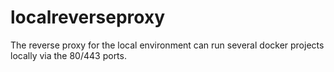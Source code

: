 # localreverseproxy
The reverse proxy for the local environment can run several docker projects locally via the 80/443 ports.
